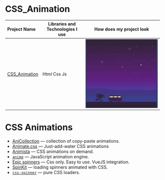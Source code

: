 # CSS_Animation


  Project Name       |Libraries and Technologies I use     |How does my project look   
:-------------------------|-------------------------|-------------------------
[CSS_Animation](https://muharremgem.github.io/JAVASCRIPT_weather_App/)| Html Css Js | ![CSS_Animation](anime.gif)



# CSS Animations

- [AniCollection](http://anicollection.github.io/#/) &mdash; collection of copy-paste animations.
- [Animate.css](https://daneden.github.io/animate.css/) &mdash; Just-add-water CSS animations
- [Animista](http://animista.net/) &mdash; CSS animations on demand.
- [`anime`](http://animejs.com/) &mdash; JavaScript animation engine.
- [Epic spinners](https://epic-spinners.epicmax.co/#/) &mdash; Css only. Easy to use. VueJS integration.
- [SpinKit](http://tobiasahlin.com/spinkit/) &mdash; loading spinners animated with CSS.
- [`css-spinner`](https://loading.io/css/) &mdash; pure CSS loaders.

